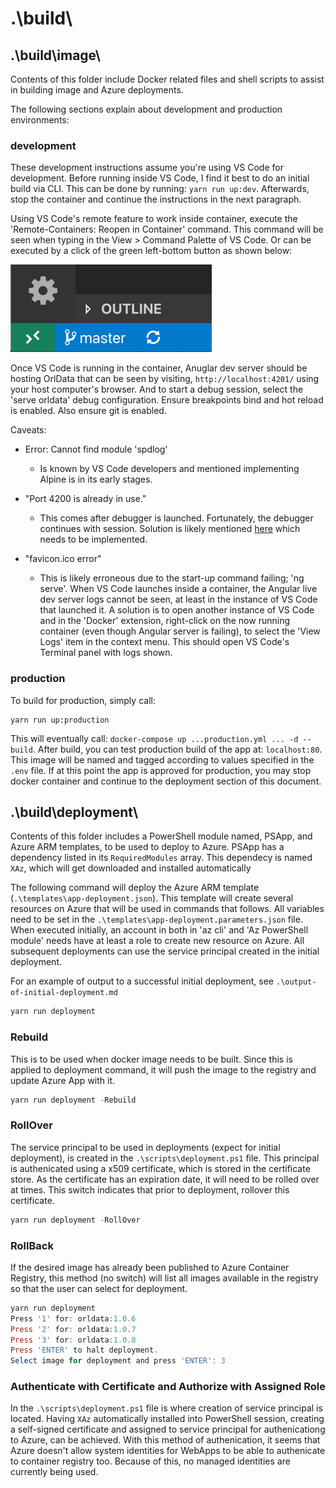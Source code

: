 # .\build\

## .\build\image\

Contents of this folder include Docker related files and shell scripts to assist in building image and Azure deployments.

The following sections explain about development and production environments:

### development

These development instructions assume you're using VS Code for development. Before running inside VS Code, I find it best to do an initial build via CLI. This can be done by running: `yarn run up:dev`. Afterwards, stop the container and continue the instructions in the next paragraph.

Using VS Code's remote feature to work inside container, execute the 'Remote-Containers: Reopen in Container' command. This command will be seen when typing in the View > Command Palette of VS Code. Or can be executed by a click of the green left-bottom button as shown below:

![Open Remote Window](../resources/development/vscode-remote-dev-status-bar.png)

Once VS Code is running in the container, Anuglar dev server should be hosting OrlData that can be seen by visiting, `http://localhost:4201/` using your host computer's browser. And to start a debug session, select the 'serve orldata' debug configuration. Ensure breakpoints bind and hot reload is enabled. Also ensure git is enabled.

Caveats:

- Error: Cannot find module 'spdlog'
  - Is known by VS Code developers and mentioned implementing Alpine is in its early stages.

- "Port 4200 is already in use."
  - This comes after debugger is launched. Fortunately, the debugger continues with session. Solution is likely mentioned [here](https://code.visualstudio.com/docs/remote/containers#_creating-a-devcontainerjson-file) which needs to be implemented.

- "favicon.ico error"
  - This is likely erroneous due to the start-up command failing; 'ng serve'. When VS Code launches inside a container, the Angular live dev server logs cannot be seen, at least in the instance of VS Code that launched it. A solution is to open another instance of VS Code and in the 'Docker' extension, right-click on the now running container (even though Angular server is failing), to select the 'View Logs' item in the context menu. This should open VS Code's Terminal panel with logs shown.

### production

To build for production, simply call:

```shell
yarn run up:production
```

This will eventually call: `docker-compose up ...production.yml ... -d --build`. After build, you can test production build of the app at: `localhost:80`. This image will be named and tagged according to values specified in the `.env` file. If at this point the app is approved for production, you may stop docker container and continue to the deployment section of this document.

## .\build\deployment\

Contents of this folder includes a PowerShell module named, PSApp, and Azure ARM templates, to be used to deploy to Azure. PSApp has a dependency listed in its `RequiredModules` array. This dependecy is named `XAz`, which will get downloaded and installed automatically

The following command will deploy the Azure ARM template (`.\templates\app-deployment.json`). This template will create several resources on Azure that will be used in commands that follows. All variables need to be set in the `.\templates\app-deployment.parameters.json` file. When executed initially, an account in both in 'az cli' and 'Az PowerShell module' needs have at least a role to create new resource on Azure. All subsequent deployments can use the service principal created in the initial deployment.

For an example of output to a successful initial deployment, see `.\output-of-initial-deployment.md`  

```powershell
yarn run deployment
```

### Rebuild

This is to be used when docker image needs to be built. Since this is applied to deployment command, it will push the image to the registry and update Azure App with it.

```powershell
yarn run deployment -Rebuild
```

### RollOver

The service principal to be used in deployments (expect for initial deployment), is created in the `.\scripts\deployment.ps1` file. This principal is authenicated using a x509 certificate, which is stored in the certificate store. As the certificate has an expiration date, it will need to be rolled over at times. This switch indicates that prior to deployment, rollover this certificate.

```powershell
yarn run deployment -RollOver
```

### RollBack

If the desired image has already been published to Azure Container Registry, this method (no switch) will list all images available in the registry so that the user can select for deployment.

```powershell
yarn run deployment
Press '1' for: orldata:1.0.6
Press '2' for: orldata:1.0.7
Press '3' for: orldata:1.0.8
Press 'ENTER' to halt deployment.
Select image for deployment and press 'ENTER': 3
```

### Authenticate with Certificate and Authorize with Assigned Role

In the `.\scripts\deployment.ps1` file is where creation of service principal is located. Having `XAz` automatically installed into PowerShell session, creating a self-signed certificate and assigned to service principal for authenicationg to Azure, can be achieved. With this method of authenication, it seems that Azure doesn't allow system identities for WebApps to be able to authenicate to container registry too. Because of this, no managed identities are currently being used.
